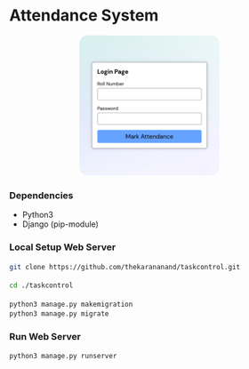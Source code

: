 # Attendance System
<div align="center">
    <img src="screenshot.png" alt="" width="50%">
</div>

### Dependencies 

- Python3
- Django (pip-module)

### Local Setup Web Server

``` bash
git clone https://github.com/thekarananand/taskcontrol.git

cd ./taskcontrol

python3 manage.py makemigration
python3 manage.py migrate

```

### Run Web Server

``` bash
python3 manage.py runserver
```